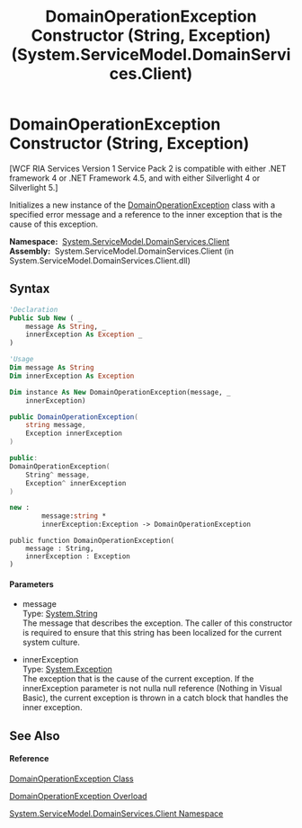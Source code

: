 ﻿---
title: DomainOperationException Constructor (String, Exception) (System.ServiceModel.DomainServices.Client)
TOCTitle: DomainOperationException Constructor (String, Exception)
ms:assetid: M:System.ServiceModel.DomainServices.Client.DomainOperationException.#ctor(System.String,System.Exception)
ms:mtpsurl: https://msdn.microsoft.com/en-us/library/system.servicemodel.domainservices.client.domainoperationexception.domainoperationexception(v=VS.91)
ms:contentKeyID: 28755086
ms.date: 01/27/2012
mtps_version: v=VS.91
dev_langs:
- vb
- csharp
- c++
- fsharp
- jscript
api_location:
- System.ServiceModel.DomainServices.Client.dll
api_name:
- System.ServiceModel.DomainServices.Client.DomainOperationException..ctor
api_type:
- Managed
topic_type:
- apiref
- kbSyntax
product_family_name: VS
ROBOTS: INDEX,FOLLOW
---

# DomainOperationException Constructor (String, Exception)

\[WCF RIA Services Version 1 Service Pack 2 is compatible with either .NET framework 4 or .NET Framework 4.5, and with either Silverlight 4 or Silverlight 5.\]

Initializes a new instance of the [DomainOperationException](ff423001\(v=vs.91\).md) class with a specified error message and a reference to the inner exception that is the cause of this exception.

**Namespace:**  [System.ServiceModel.DomainServices.Client](ff422479\(v=vs.91\).md)  
**Assembly:**  System.ServiceModel.DomainServices.Client (in System.ServiceModel.DomainServices.Client.dll)

## Syntax

``` vb
'Declaration
Public Sub New ( _
    message As String, _
    innerException As Exception _
)
```

``` vb
'Usage
Dim message As String
Dim innerException As Exception

Dim instance As New DomainOperationException(message, _
    innerException)
```

``` csharp
public DomainOperationException(
    string message,
    Exception innerException
)
```

``` c++
public:
DomainOperationException(
    String^ message, 
    Exception^ innerException
)
```

``` fsharp
new : 
        message:string * 
        innerException:Exception -> DomainOperationException
```

``` jscript
public function DomainOperationException(
    message : String, 
    innerException : Exception
)
```

#### Parameters

  - message  
    Type: [System.String](https://msdn.microsoft.com/en-us/library/s1wwdcbf)  
    The message that describes the exception. The caller of this constructor is required to ensure that this string has been localized for the current system culture.  

<!-- end list -->

  - innerException  
    Type: [System.Exception](https://msdn.microsoft.com/en-us/library/c18k6c59)  
    The exception that is the cause of the current exception. If the innerException parameter is not nulla null reference (Nothing in Visual Basic), the current exception is thrown in a catch block that handles the inner exception.  

## See Also

#### Reference

[DomainOperationException Class](ff423001\(v=vs.91\).md)

[DomainOperationException Overload](ff422875\(v=vs.91\).md)

[System.ServiceModel.DomainServices.Client Namespace](ff422479\(v=vs.91\).md)

